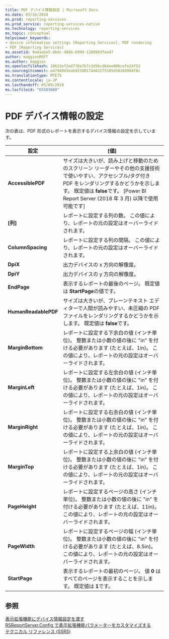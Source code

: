 ```yaml
---
title: PDF デバイス情報設定 | Microsoft Docs
ms.date: 03/16/2018
ms.prod: reporting-services
ms.prod_service: reporting-services-native
ms.technology: reporting-services
ms.topic: conceptual
helpviewer_keywords:
- device information settings [Reporting Services], PDF rendering
- PDF [Reporting Services]
ms.assetid: 9a4aabe5-dbdc-4884-b999-1200983fee47
author: maggiesMSFT
ms.author: maggies
ms.openlocfilehash: 10633ef2ed778a7b7c3d5bcd64ee006cefe24752
ms.sourcegitcommit: e4794943ea6d2580174d42275185e58166984f8c
ms.translationtype: MTE75
ms.contentlocale: ja-JP
ms.lasthandoff: 05/09/2019
ms.locfileid: "65503680"
---
```

# <a name="pdf-device-information-settings"></a>PDF デバイス情報の設定
  次の表は、PDF 形式のレポートを表示するデバイス情報の設定を示しています。  
  
|設定|[値]|  
|-------------|-----------|  
| **AccessiblePDF** | サイズは大きいが、読み上げと移動のためのスクリーン リーダーやその他の支援技術で使いやすい、アクセシブル/タグ付き PDF をレンダリングするかどうかを示します。 既定値は **false**です。 [Power BI Report Server (2018 年 3 月) 以降で使用可能です] |
|**[列]**|レポートに設定する列の数。 この値により、レポートの元の設定はオーバーライドされます。|  
|**ColumnSpacing**|レポートに設定する列の間隔。 この値により、レポートの元の設定はオーバーライドされます。|  
|**DpiX**|出力デバイスの x 方向の解像度。|  
|**DpiY**|出力デバイスの y 方向の解像度。|  
|**EndPage**|表示するレポートの最後のページ。 既定値は **StartPage**の値です。|  
|**HumanReadablePDF**|サイズは大きいが、プレーンテキスト エディターで人間が読みやすい、未圧縮の PDF ファイルをレンダリングするかどうかを示します。 既定値は **false**です。|  
|**MarginBottom**|レポートに設定する下余白の値 (インチ単位)。 整数または小数の値の後に "in" を付ける必要があります (たとえば、1in)。 この値により、レポートの元の設定はオーバーライドされます。|  
|**MarginLeft**|レポートに設定する左余白の値 (インチ単位)。 整数または小数の値の後に "in" を付ける必要があります (たとえば、1in)。 この値により、レポートの元の設定はオーバーライドされます。|  
|**MarginRight**|レポートに設定する右余白の値 (インチ単位)。 整数または小数の値の後に "in" を付ける必要があります (たとえば、1in)。 この値により、レポートの元の設定はオーバーライドされます。|  
|**MarginTop**|レポートに設定する上余白の値 (インチ単位)。 整数または小数の値の後に "in" を付ける必要があります (たとえば、1in)。 この値により、レポートの元の設定はオーバーライドされます。|  
|**PageHeight**|レポートに設定するページの高さ (インチ単位)。 整数または小数の値の後に "in" を付ける必要があります (たとえば、11in)。 この値により、レポートの元の設定はオーバーライドされます。|  
|**PageWidth**|レポートに設定するページの幅 (インチ単位)。 整数または小数の値の後に "in" を付ける必要があります (たとえば、8.5in)。 この値により、レポートの元の設定はオーバーライドされます。|  
|**StartPage**|表示するレポートの最初のページ。 値 **0** はすべてのページを表示することを示します。 既定値は **1**です。|  
  
## <a name="see-also"></a>参照  
 [表示拡張機能にデバイス情報設定を渡す](../reporting-services/report-server-web-service/net-framework/passing-device-information-settings-to-rendering-extensions.md)   
 [RSReportServer.Config で表示拡張機能パラメーターをカスタマイズする](../reporting-services/customize-rendering-extension-parameters-in-rsreportserver-config.md)   
 [テクニカル リファレンス (SSRS)](../reporting-services/technical-reference-ssrs.md)  
  
  
